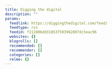 ```yaml
---
title: Digging the digital
description: ""
params:
  feedlink: https://diggingthedigital.com/feed/
  feedtype: rss
  feedid: f21100bdd318537593962897dc5eac96
  websites: {}
  blogrolls: []
  recommended: []
  recommender: []
  categories: []
  relme: {}
---
```

